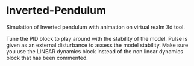 # Inverted-Pendulum
Simulation of Inverted pendulum with animation on virtual realm 3d tool.

Tune the PID block to play around with the stability of the model.
Pulse is given as an external disturbance to assess the model stability.
Make sure you use the LINEAR dynamics block instead of the non linear dynamics block that has been commented.
